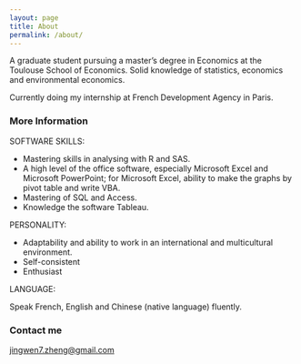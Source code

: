 ```yaml
---
layout: page
title: About
permalink: /about/
---
```


A graduate student pursuing a master’s degree in Economics at the Toulouse School of Economics. 
Solid knowledge of statistics, economics and environmental economics. 

Currently doing my internship at French Development Agency in Paris. 

### More Information

SOFTWARE SKILLS:

- Mastering skills in analysing with R and SAS. 
- A high level of the office software, especially Microsoft Excel and Microsoft PowerPoint; 
  for Microsoft Excel, ability to make the graphs by pivot table and write VBA. 
- Mastering of SQL and Access. 
- Knowledge the software Tableau.

PERSONALITY:

- Adaptability and ability to work in an international and multicultural environment.
- Self-consistent
- Enthusiast

LANGUAGE:

Speak French, English and Chinese (native language) fluently.

### Contact me

[jingwen7.zheng@gmail.com](mailto:jingwen7.zheng@gmail.com)
